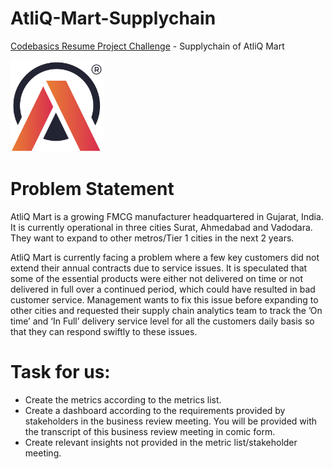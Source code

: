 # AtliQ-Mart-Supplychain
[Codebasics Resume Project Challenge](https://codebasics.io/challenge/codebasics-resume-project-challenge) - Supplychain of AtliQ Mart

<img src="https://github.com/JEBARSON-JESURAJ/AtliQ-Mart-Supplychain/blob/main/AtliQMart/Atliq_logo_for_dashboard.png" alt="AtliQ Mart Logo" width="150"/>

# Problem Statement
AtliQ Mart is a growing FMCG manufacturer headquartered in Gujarat, India. It is currently operational in three cities Surat, Ahmedabad and Vadodara. They want to expand to other metros/Tier 1 cities in the next 2 years.

AtliQ Mart is currently facing a problem where a few key customers did not extend their annual contracts due to service issues. It is speculated that some of the essential products were either not delivered on time or not delivered in full over a continued period, which could have resulted in bad customer service. Management wants to fix this issue before expanding to other cities and requested their supply chain analytics team to track the ’On time’ and ‘In Full’ delivery service level for all the customers daily basis so that they can respond swiftly to these issues.

# Task for us:

  * Create the metrics according to the metrics list.
  * Create a dashboard according to the requirements provided by stakeholders in the business review meeting. You will be provided with the     transcript of this business review meeting in comic form.
  * Create relevant insights not provided in the metric list/stakeholder meeting.
